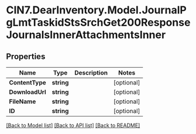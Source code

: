 # CIN7.DearInventory.Model.JournalPgLmtTaskidStsSrchGet200ResponseJournalsInnerAttachmentsInner

## Properties

| Name            | Type       | Description | Notes      |
| --------------- | ---------- | ----------- | ---------- |
| **ContentType** | **string** |             | [optional] |
| **DownloadUrl** | **string** |             | [optional] |
| **FileName**    | **string** |             | [optional] |
| **ID**          | **string** |             | [optional] |

[[Back to Model list]](../README.md#documentation-for-models) [[Back to API list]](../README.md#documentation-for-api-endpoints) [[Back to README]](../README.md)

